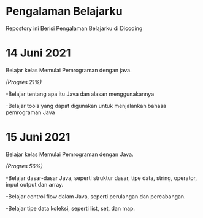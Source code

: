 # Pengalaman Belajarku
Repostory ini Berisi Pengalaman Belajarku di Dicoding

14 Juni 2021
==
Belajar kelas Memulai Pemrograman dengan java.

*(Progres 21%)*
 
  -Belajar tentang apa itu Java dan alasan menggunakannya
  
  -Belajar tools yang dapat digunakan untuk menjalankan bahasa pemrograman Java
  
  
15 Juni 2021
==
Belajar kelas Memulai Pemrograman dengan Java.

*(Progres 56%)*

  -Belajar dasar-dasar Java, seperti struktur dasar, tipe data, string, operator, input output dan array.
  
  -Belajar control flow dalam Java, seperti perulangan dan percabangan.
  
  -Belajar tipe data koleksi, seperti list, set, dan map. 
